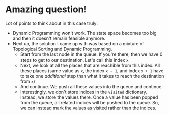 # Amazing question!
Lot of points to think about in this case truly:

* Dynamic Programming won't work. The state space becomes too big and then it doesn't remain feasible anymore.
* Next up, the solution I came up with was based on a mixture of Topological Sorting and Dynamic Programming. 
  * Start from the last node in the queue. If you're there, then we have 0 steps to get to our destination. Let's call this index `x`
  * Next, we look at all the places that are reachible from this index. All these places (same value as `x`, the index `x - 1`, and index `x + 1` have to take one _additional_ step than what it takes to reach the destination from `x`)
  * And continue. We push all these values into the queue and continue.
  * Interestingly, we don't store indices in the `visited` dictionary. Instead, we store the values there. Once a value has been popped from the queue, all related indices will be pushed to the queue. So, we can instead mark the values as visited rather than the indices.
